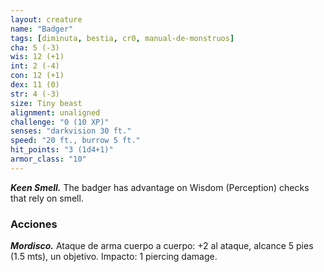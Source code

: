 ```yaml
---
layout: creature
name: "Badger"
tags: [diminuta, bestia, cr0, manual-de-monstruos]
cha: 5 (-3)
wis: 12 (+1)
int: 2 (-4)
con: 12 (+1)
dex: 11 (0)
str: 4 (-3)
size: Tiny beast
alignment: unaligned
challenge: "0 (10 XP)"
senses: "darkvision 30 ft."
speed: "20 ft., burrow 5 ft."
hit_points: "3 (1d4+1)"
armor_class: "10"
---
```


***Keen Smell.*** The badger has advantage on Wisdom (Perception) checks that rely on smell.

### Acciones

***Mordisco.*** Ataque de arma cuerpo a cuerpo: +2 al ataque, alcance 5 pies (1.5 mts), un objetivo. Impacto: 1 piercing damage.
